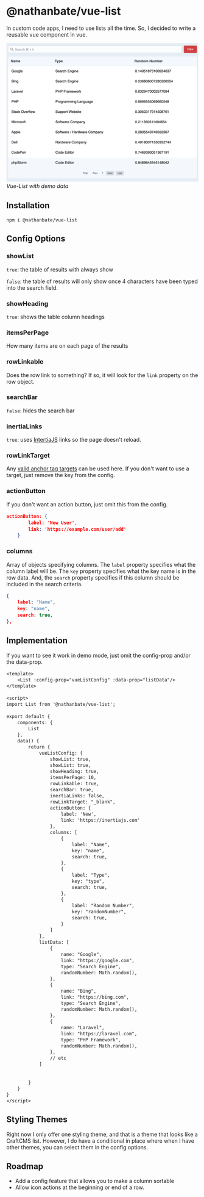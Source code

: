 # @nathanbate/vue-list

In custom code apps, I need to use lists all the time. So, I 
decided to write a reusable vue component in vue.

![A Picture of a Demo of vue-list](DemoImage.png "Demo")
*Vue-List with demo data*

## Installation 

```shell
npm i @nathanbate/vue-list
```

## Config Options

### showList

`true`: the table of results with always show

`false`: the table of results will only show once 4 characters have been typed
into the search field.

### showHeading

`true`: shows the table column headings

### itemsPerPage

How many items are on each page of the results

### rowLinkable

Does the row link to something? If so, it will look for the `link` property on the row object.

### searchBar

`false`: hides the search bar

### inertiaLinks

`true`: uses [IntertiaJS](https://inertiajs.com) links so the page doesn't
reload.

### rowLinkTarget

Any [valid anchor tag targets](https://www.w3schools.com/tags/att_a_target.asp) can
be used here. If you don't want to use a target, just remove the key from the config.

### actionButton

If you don't want an action button, just omit this from the config.

```json
actionButton: {
        label: 'New User',
        link: 'https://example.com/user/add'
    }
```

### columns

Array of objects specifying columns. The `label` property specifies
what the column label will be. The `key` property specifies what
the key name is in the row data. And, the `search` property 
specifies if this column should be included in the search criteria.

```json
{
    label: "Name",
    key: "name", 
    search: true,
},
```

## Implementation

If you want to see it work in demo mode, just omit the config-prop and/or the 
data-prop.

```
<template>
    <List :config-prop="vueListConfig" :data-prop="listData"/>
</template>

<script>
import List from '@nathanbate/vue-list';

export default {
    components: {
        List
    },
    data() {
        return {
            vueListConfig: {
                showList: true,
                showList: true,
                showHeading: true,
                itemsPerPage: 10,
                rowLinkable: true,
                searchBar: true,
                inertiaLinks: false,
                rowLinkTarget: "_blank",
                actionButton: {
                    label: 'New',
                    link: 'https://inertiajs.com'
                },
                columns: [
                    {
                        label: "Name",                      
                        key: "name",
                        search: true,
                    },
                    {
                        label: "Type",
                        key: "type",
                        search: true,
                    },
                    {
                        label: "Random Number",                        
                        key: "randomNumber",
                        search: true,
                    }
                ]
            },
            listData: [
                {
                    name: "Google",
                    link: "https://google.com",
                    type: "Search Engine",
                    randomNumber: Math.random(),
                },
                {
                    name: "Bing",
                    link: "https://bing.com",
                    type: "Search Engine",
                    randomNumber: Math.random(),
                },
                {
                    name: "Laravel",
                    link: "https://laravel.com",
                    type: "PHP Framework",
                    randomNumber: Math.random(),
                },
                // etc
            ]
                            
            
        }
    }
}
</script>
```

## Styling Themes

Right now I only offer one styling theme, and that is a theme that looks like a CraftCMS list.
However, I do have a conditional in place where when I have other themes, you can 
select them in the config options.

## Roadmap

* Add a config feature that allows you to make a column sortable
* Allow icon actions at the beginning or end of a row.
